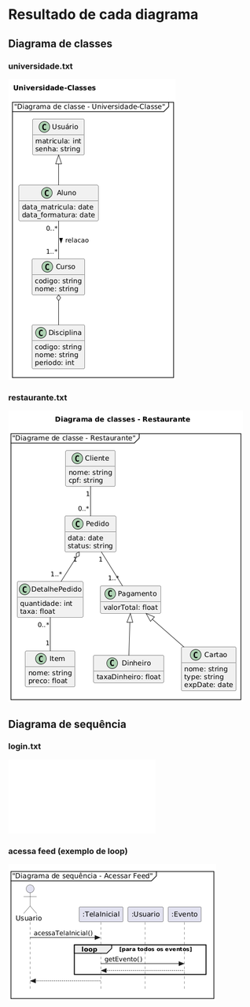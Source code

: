 # Resultado de cada diagrama

## Diagrama de classes

### universidade.txt

![universidade.txt](uml-images/universidade.png)

### restaurante.txt

![restaurante.txt](uml-images/restaurante.png)

## Diagrama de sequência

### login.txt

![login.txt](uml-images/login.txt)

### acessa feed (exemplo de loop)

![acessar-feed.txt](uml-images/acessa-feed.png)